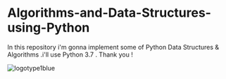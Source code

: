 # Algorithms-and-Data-Structures-using-Python
In this repository i'm gonna implement some of Python Data Structures &amp; Algorithms .i'll use Python 3.7  . Thank you !





![logotype1blue](https://user-images.githubusercontent.com/35966401/46159772-eeb30400-c2a2-11e8-9d9b-e02907b9f081.png)

